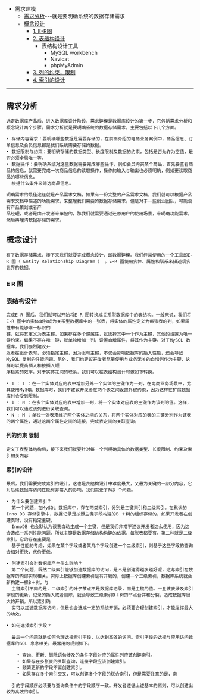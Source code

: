 


 * 需求建模
    * [需求分析](#需求分析)---就是要明确系统的数据存储需求
    * [概念设计](#概念设计)
      * [1. E-R图](#E-R-图)
      * [2. 表结构设计](#表结构设计)
        * 表结构设计工具
          * MySQL workbench
          * Navicat
          * phpMyAdmin
      * [3. 列的约束，限制](#列的约束-限制)
      * [4. 索引的设计](#索引的设计)
      
---

## 需求分析
    
    选定数据库产品后，进入数据库设计阶段，需求建模是数据库设计的第一步，它包括需求分析和概念设计两个步骤。需求分析就是要明确系统的数据存储需求，主要包括以下几个方面。
    
    • 存储内容需求：要明确哪些数据是需要存储的，在前面介绍的电商业务案例中，商品信息、订单信息及会员信息都是我们系统需要存储的数据。
    • 数据限制与约束：要明确存储的数据类型、长度限制及数据的约束，包括是否允许为空值，是否必须全局唯一等。
    • 数据操作：要明确系统对这些数据需要完成哪些操作，例如会员购买某个商品，首先要查看商品的信息，就需要完成一次商品信息的读取操作，操作的输入与输出也必须明确，例如要读取商品的哪些信息，
      根据什么条件来筛选商品信息。
      
    明确需求的最佳途径就是产品需求文档，如果有一份完整的产品需求文档，我们就可以根据产品需求文档中描述的功能需求，来整理我们需要的数据存储需求。但是对于一些创业团队，可能没有产品策划或者产
    品经理，或者是由开发者来承担的，那我们就需要通过还原用户的使用场景，来明确功能需求，然后再理清数据存储的需求。  

## 概念设计

    有了数据存储需求，接下来我们就要完成概念设计，即数据建模。我们经常使用的一个工具即E-R 图（ Entity Relationship Diagram ） 。E-R 图使用实体、属性和联系来描述现实世界的数据。

### E R 图

### 表结构设计

    完成E-R 图后，我们就可以开始将E-R 图转换成关系型数据库中的表结构。一般来说，我们将E-R 图中的实体单独成为关系型数据库中的一张表，将实体的属性定义为每张表的列，如果属性中有能够唯一标识的
    键，就将其定义为表主键，如果存在多个健属性，就选择其中一个作为主键，其他的设置为唯一键约束。如果不存在唯一键，就单独增加一列，设置自增属性，将其作为主键。对于MySQL 数据库，我们强烈建议开
    发者在设计表时，必须指定主键，因为没有主键，不仅会影响数据库的插入性能，还会导致MySQL 复制的性能问题。另外，我们也建议开发者尽量使用与业务无关的自增列作为主键，这样可以提高插入和按插入顺
    序检索的效率。对于实体之间的联系，我们可以在表结构设计时做如下转换。
    
    • 1 : 1 ：在一个实体对应的表中增加另外一个实体的主键作为一列，在电商业务场景中，尤其使用MySQL 数据库时，我们不建议开发者在两个表之间设置外键约束，因为这样在扩展数据库时会受到限制。
    • 1 : N ：在多个实体对应的表中增加一列，将一个实体对应表的主键作为该列的值。这样，我们可以通过该列进行关联查询。
    • N : M ：单独一张表来维护两个实体之间的关系，将两个实体对应的表的主键分别作为该表的两个属性，通过这两个属性之间的连接，完成表之间的关联查询。

#### 列的约束 限制

    定义了表整体结构后，接下来我们就要针对每一个列明确具体的数据类型、长度限制、约束及索引相关内容
    
    

#### 索引的设计

    最后，我们需要完成索引的设计，这也是表结构设计中难度最大，又最为关键的一部分内容，它对后续数据库访问性能有非常大的影响。我们需要了解3 个问题。
    
    • 为什么要创建索引？
      第一个问题，在MySQL 数据库中，存在两类索引，分别是主键索引和二级索引。在默认的Inno DB 存储引擎中，数据记录是按照主键宇段构建的B ＋树的组织存储的，如果开发者在创建表时，没有指定主键，
      InnoDB 也会默认为该表自动生成一个主键，但是我们非常不建议开发者这么使用，因为这会造成一系列性能问题。所以主键是数据存储结构构建的依据，每张表都要有。第二种就是二级索引，它的存在主要是
      基于性能的考虑，如果在某个字段或者某几个字段创建一个二级索引，则基于这些字段的查询会相对更快，代价更低。
    
    • 创建索引会对数据库产生什么影响？
      第二个问题，既然二级索引能够加速数据库的访问，是不是创建得越多越好呢，这与索引在数据库的内部实现相关。实际上数据库创建索引是有开销的，创建一个二级索引，数据库系统就会新构建一棵B＋树，与
      主键索引不同的是，二级索引的叶子节点不是数据库记录，而是主键的值。一旦该表涉及索引字段的更新，记录的插入或者删除，就会导致二级索引B＋树的节点合并和分裂，造成数据库很大的开销。所以索引确
      实可以加速数据库访问，但是也会造成一定的系统开销，必须要合理创建索引，才能发挥最大的功效。
    
    • 如何选择索引字段？
    
      最后一个问题就是如何合理选择索引宇段，以达到高效的访问。索引字段的选择与应用访问数据库的SQL 息息相关。最常用的规则如下。
      
        • 查询、更新、删除语句涉及的条件字段对应的属性列应该创建索引。
        • 如果存在多张表的关联查询，连接字段应该创建索引。
        • 频繁更新的宇段不直创建索引。
        • 如果存在多个索引交叉，可以创建多个字段的联合索引，但是需要注意的是，索
    
      引的宇段顺序必须要与查询条件中的宇段顺序一致。开发者遵循上述基本的原则，可以创建出较为高效的索引。


